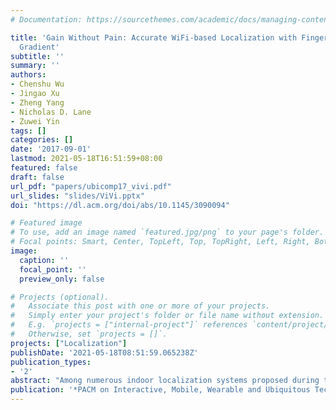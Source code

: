 ```yaml
---
# Documentation: https://sourcethemes.com/academic/docs/managing-content/

title: 'Gain Without Pain: Accurate WiFi-based Localization with Fingerprint Spatial
  Gradient'
subtitle: ''
summary: ''
authors:
- Chenshu Wu
- Jingao Xu
- Zheng Yang
- Nicholas D. Lane
- Zuwei Yin
tags: []
categories: []
date: '2017-09-01'
lastmod: 2021-05-18T16:51:59+08:00
featured: false
draft: false
url_pdf: "papers/ubicomp17_vivi.pdf"
url_slides: "slides/ViVi.pptx"
doi: "https://dl.acm.org/doi/abs/10.1145/3090094" 

# Featured image
# To use, add an image named `featured.jpg/png` to your page's folder.
# Focal points: Smart, Center, TopLeft, Top, TopRight, Left, Right, BottomLeft, Bottom, BottomRight.
image:
  caption: ''
  focal_point: ''
  preview_only: false

# Projects (optional).
#   Associate this post with one or more of your projects.
#   Simply enter your project's folder or file name without extension.
#   E.g. `projects = ["internal-project"]` references `content/project/deep-learning/index.md`.
#   Otherwise, set `projects = []`.
projects: ["Localization"]
publishDate: '2021-05-18T08:51:59.065238Z'
publication_types:
- '2'
abstract: "Among numerous indoor localization systems proposed during the past decades, WiFi fingerprint-based localization has been one of the most attractive solutions, which is known to be free of extra infrastructure and specialized hardware. However, current WiFi fingerprinting suffers from a pivotal problem of RSS fluctuations caused by unpredictable environmental dynamics. The RSS variations lead to severe spatial ambiguity and temporal instability in RSS fingerprinting, both impairing the location accuracy. To overcome such drawbacks, we propose fingerprint spatial gradient (FSG), a more stable and distinctive form than RSS fingerprints, which exploits the spatial relationships among the RSS fingerprints of multiple neighbouring locations. As a spatially relative form, FSG is more resistant to RSS uncertainties. Based on the concept of FSG, we design novel algorithms to construct FSG on top of a general RSS fingerprint database and then propose effective FSG matching methods for location estimation. Unlike previous works, the resulting system, named ViVi, yields performance gain without the pains of introducing extra information or additional service restrictions or assuming impractical RSS models. Extensive experiments in different buildings demonstrate that ViVi achieves great performance, outperforming the best among four comparative start-of-the-art approaches by 29% in mean accuracy and 19% in 95th percentile accuracy and outweighing the worst one by 39% and 24% respectively. We envision FSG as a promising supplement and alternative to existing RSS fingerprinting for future WiFi localization."
publication: '*PACM on Interactive, Mobile, Wearable and Ubiquitous Technologies (IMWUT/Ubicomp)*'
---
```

